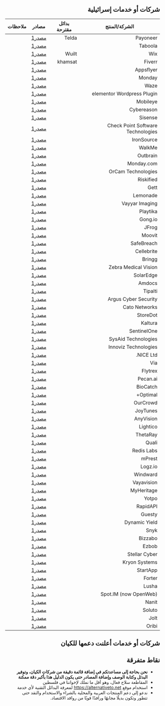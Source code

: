 <div dir='rtl' align='right'>

## شركات أو خدمات إسرائيلية


| الشركة/المنتج | بدائل مقترحة | مصادر | ملاحظات|
| -------- | -------- | -------- |-----|
| Payoneer     | Telda     | [مصدر1](الرابط)  |
| Taboola | | [مصدر1](https://google.com)|
| Wix | Wuilt | [مصدر1]()|
| Fiverr | khamsat | [مصدر1]()|
| Appsflyer | | [مصدر1]()|
| Monday | | [مصدر1]()|
| Waze | | [مصدر1]()|
| elementor Wordpress Plugin | | [مصدر1]()|
| Mobileye | | [مصدر1]()|
| Cybereason | | [مصدر1]()|
| Sisense | | [مصدر1]()|
| Check Point Software Technologies | | [مصدر1]()|
| IronSource | | [مصدر1]()|
| WalkMe | | [مصدر1]()|
| Outbrain | | [مصدر1]()|
| Monday.com | | [مصدر1]()|
| OrCam Technologies | | [مصدر1]()|
| Riskified | | [مصدر1]()|
| Gett | | [مصدر1]()|
| Lemonade | | [مصدر1]()|
| Vayyar Imaging | | [مصدر1]()|
| Playtika | | [مصدر1]()|
| Gong.io | | [مصدر1]()|
| JFrog | | [مصدر1]()|
| Moovit | | [مصدر1]()|
| SafeBreach | | [مصدر1]()|
| Cellebrite | | [مصدر1]()|
| Bringg | | [مصدر1]()|
| Zebra Medical Vision | | [مصدر1]()|
| SolarEdge | | [مصدر1]()|
| Amdocs | | [مصدر1]()|
| Tipalti | | [مصدر1]()|
| Argus Cyber Security | | [مصدر1]()|
| Cato Networks | | [مصدر1]()|
| StoreDot | | [مصدر1]()|
| Kaltura | | [مصدر1]()|
| SentinelOne | | [مصدر1]()|
| SysAid Technologies | | [مصدر1]()|
| Innoviz Technologies | | [مصدر1]()|
| NICE Ltd. | | [مصدر1]()|
| Via | | [مصدر1]()|
| Flytrex | | [مصدر1]()|
| Pecan.ai | | [مصدر1]()|
| BioCatch | | [مصدر1]()|
| Optimal+ | | [مصدر1]()|
| OurCrowd | | [مصدر1]()|
| JoyTunes | | [مصدر1]()|
| AnyVision | | [مصدر1]()|
| Lightico | | [مصدر1]()|
| ThetaRay | | [مصدر1]()|
| Quali | | [مصدر1]()|
| Redis Labs | | [مصدر1]()|
| mPrest | | [مصدر1]()|
| Logz.io | | [مصدر1]()|
| Windward | | [مصدر1]()|
| Vayavision | | [مصدر1]()|
| MyHeritage | | [مصدر1]()|
| Yotpo | | [مصدر1]()|
| RapidAPI | | [مصدر1]()|
| Guesty | | [مصدر1]()|
| Dynamic Yield | | [مصدر1]()|
| Snyk | | [مصدر1]()|
| Bizzabo | | [مصدر1]()|
| Ezbob | | [مصدر1]()|
| Stellar Cyber | | [مصدر1]()|
| Kryon Systems | | [مصدر1]()|
| StartApp | | [مصدر1]()|
| Forter | | [مصدر1]()|
| Lusha | | [مصدر1]()|
| Spot.IM (now OpenWeb) | | [مصدر1]()|
| Nanit | | [مصدر1]()|
| Soluto | | [مصدر1]()|
| Jolt | | [مصدر1]()|
| Oribi | | [مصدر1]()| 

## شركات أو خدمات أعلنت دعمها للكيان



## نقاط متفرقة
- **نحن بحاجة إلى مساعدتكم في إضافة قائمة دقيقة من شركات الكيان، وتوفير البدئل وكتابة الوصف وإضافة المصادر حتى يكون الدليل هذا بأكبر دقة ممكنة**
- المقاطعة سلاح فعال، وهو أقل ما نملك لإخواننا في فلسطين
- استخدام موقع https://alternativeto.net لمعرفة البدائل التقنية لأي خدمة
- ندعو إلى دعم المنتجات العربية والمحلية بالشراء والاستخدام والنقد حتى تتطور وتكون بديلًا مجابهًا ورافدًا قويًا من روافد الاقتصاد. 
